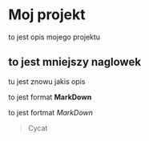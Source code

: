 # Moj projekt

to jest opis mojego projektu

## to jest mniejszy naglowek

tu jest znowu jakis opis

to jest format **MarkDown**

to jest fortmat _MarkDown_

> Cycat
